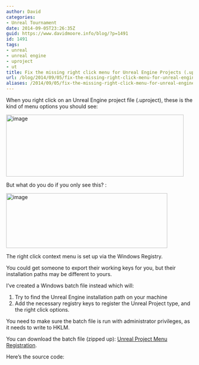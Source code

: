 ```yaml
---
author: David
categories:
- Unreal Tournament
date: 2014-09-05T23:26:35Z
guid: https://www.davidmoore.info/blog/?p=1491
id: 1491
tags:
- unreal
- unreal engine
- uproject
- ut
title: Fix the missing right click menu for Unreal Engine Projects (.uproject)
url: /blog/2014/09/05/fix-the-missing-right-click-menu-for-unreal-engine-projects-uproject/
aliases: /2014/09/05/fix-the-missing-right-click-menu-for-unreal-engine-projects-uproject/
---
```


When you right click on an Unreal Engine project file (.uproject), these is the kind of menu options you should see:

<img style="background-image: none; padding-top: 0px; padding-left: 0px; display: inline; padding-right: 0px; border: 0px;" title="image" src="http://www.davidmoore.info/blog/wp-content/uploads/2014/09/image.png" alt="image" width="479" height="167" border="0" />

But what do you do if you only see this? :

<img style="background-image: none; padding-top: 0px; padding-left: 0px; display: inline; padding-right: 0px; border: 0px;" title="image" src="http://www.davidmoore.info/blog/wp-content/uploads/2014/09/image1.png" alt="image" width="435" height="148" border="0" />

The right click context menu is set up via the Windows Registry.

You could get someone to export their working keys for you, but their installation paths may be different to yours.

I’ve created a Windows batch file instead which will:

  1. Try to find the Unreal Engine installation path on your machine
  2. Add the necessary registry keys to register the Unreal Project type, and the right click options.

You need to make sure the batch file is run with administrator privileges, as it needs to write to HKLM.

You can download the batch file (zipped up): [Unreal Project Menu Registration](http://www.davidmoore.info/blog/wp-content/uploads/2014/09/UnrealProjectMenuRegistration.zip).

Here’s the source code:



&nbsp;